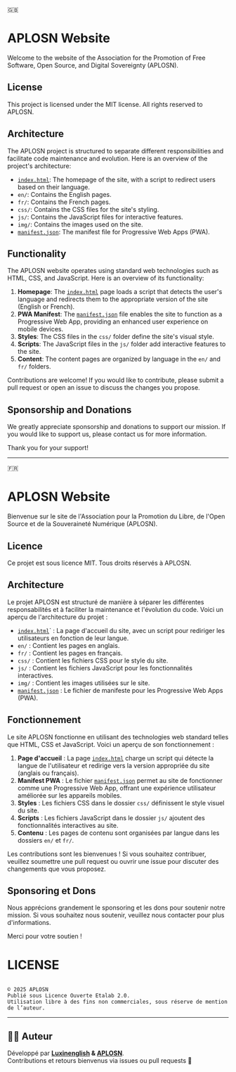 🇬🇧
# APLOSN Website

Welcome to the website of the Association for the Promotion of Free Software, Open Source, and Digital Sovereignty (APLOSN).

## License

This project is licensed under the MIT license. All rights reserved to APLOSN.

## Architecture
The APLOSN project is structured to separate different responsibilities and facilitate code maintenance and evolution. Here is an overview of the project's architecture:

- [`index.html`](./index.html): The homepage of the site, with a script to redirect users based on their language.
- `en/`: Contains the English pages.
- `fr/`: Contains the French pages.
- `css/`: Contains the CSS files for the site's styling.
- `js/`: Contains the JavaScript files for interactive features.
- `img/`: Contains the images used on the site.
- [`manifest.json`](./manifest.json): The manifest file for Progressive Web Apps (PWA).

## Functionality
The APLOSN website operates using standard web technologies such as HTML, CSS, and JavaScript. Here is an overview of its functionality:

1. **Homepage**: The [`index.html`](./index.html) page loads a script that detects the user's language and redirects them to the appropriate version of the site (English or French).
2. **PWA Manifest**: The [`manifest.json`](./manifest.json) file enables the site to function as a Progressive Web App, providing an enhanced user experience on mobile devices.
3. **Styles**: The CSS files in the `css/` folder define the site's visual style.
4. **Scripts**: The JavaScript files in the `js/` folder add interactive features to the site.
5. **Content**: The content pages are organized by language in the `en/` and `fr/` folders.

Contributions are welcome! If you would like to contribute, please submit a pull request or open an issue to discuss the changes you propose.

## Sponsorship and Donations

We greatly appreciate sponsorship and donations to support our mission. If you would like to support us, please contact us for more information.

Thank you for your support!

---
🇫🇷

# APLOSN Website

Bienvenue sur le site de l'Association pour la Promotion du Libre, de l'Open Source et de la Souveraineté Numérique (APLOSN).

## Licence

Ce projet est sous licence MIT. Tous droits réservés à APLOSN.

## Architecture
Le projet APLOSN est structuré de manière à séparer les différentes responsabilités et à faciliter la maintenance et l'évolution du code. Voici un aperçu de l'architecture du projet :

- [`index.html`](./index.html)` : La page d'accueil du site, avec un script pour rediriger les utilisateurs en fonction de leur langue.
- `en/` : Contient les pages en anglais.
- `fr/` : Contient les pages en français.
- `css/` : Contient les fichiers CSS pour le style du site.
- `js/` : Contient les fichiers JavaScript pour les fonctionnalités interactives.
- `img/` : Contient les images utilisées sur le site.
- [`manifest.json`](./manifest.json) : Le fichier de manifeste pour les Progressive Web Apps (PWA).

## Fonctionnement
Le site APLOSN fonctionne en utilisant des technologies web standard telles que HTML, CSS et JavaScript. Voici un aperçu de son fonctionnement :

1. **Page d'accueil** : La page [`index.html`](./index.html) charge un script qui détecte la langue de l'utilisateur et redirige vers la version appropriée du site (anglais ou français).
2. **Manifest PWA** : Le fichier [`manifest.json`](./manifest.json) permet au site de fonctionner comme une Progressive Web App, offrant une expérience utilisateur améliorée sur les appareils mobiles.
3. **Styles** : Les fichiers CSS dans le dossier `css/` définissent le style visuel du site.
4. **Scripts** : Les fichiers JavaScript dans le dossier `js/` ajoutent des fonctionnalités interactives au site.
5. **Contenu** : Les pages de contenu sont organisées par langue dans les dossiers `en/` et `fr/`.


Les contributions sont les bienvenues ! Si vous souhaitez contribuer, veuillez soumettre une pull request ou ouvrir une issue pour discuter des changements que vous proposez.

## Sponsoring et Dons

Nous apprécions grandement le sponsoring et les dons pour soutenir notre mission. Si vous souhaitez nous soutenir, veuillez nous contacter pour plus d'informations.

Merci pour votre soutien !

# LICENSE
<pre><code>
© 2025 APLOSN 
Publié sous Licence Ouverte Etalab 2.0.  
Utilisation libre à des fins non commerciales, sous réserve de mention de l’auteur.
</code></pre>

---

## 👨‍💻 Auteur
Développé par **[Luxinenglish](https://github.com/Luxinenglish) & [APLOSN](https://github.com/APLOSN)**.  
Contributions et retours bienvenus via issues ou pull requests 🚀
